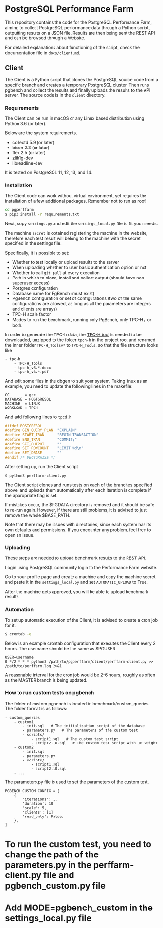 # PostgreSQL Performance Farm

This repository contains the code for the PostgreSQL Performance Farm, aiming to collect PostgreSQL performance data through a Python script, outputting results on a JSON file. Results are then being sent the REST API and can be browsed through a Website.

For detailed explanations about functioning of the script, check the documentation file in `docs/client.md`.



## Client

The Client is a Python script that clones the PostgreSQL source code from a specific branch and creates a temporary PostgreSQL cluster. Then runs pgbench and collect the results and finally uploads the results to the API server. The source code is in the `client` directory.

### Requirements

The Client can be run in macOS or any Linux based distribution using Python 3.6 (or later).

Below are the system requirements.

- collectd 5.9 (or later)
- bison 2.3 (or later)
- flex 2.5 (or later)
- zlib1g-dev
- libreadline-dev

It is tested on PostgreSQL 11, 12, 13, and 14.

### Installation

The Client code can work without virtual environment, yet requires the installation of a few additional packages. Remember not to run as root!

```bash
cd pgperffarm
$ pip3 install -r requirements.txt
```

Next, copy `settings.py` and edit the `settings_local.py` file to fit your needs.

The machine `secret` is obtained registering the machine in the website, therefore each test result will belong to the machine with the secret specified in the settings file.

Specifically, it is possible to set:

* Whether to test locally or upload results to the server
* When uploading whether to user basic authentication option or not
* Whether to call `git pull` at every execution
* Path in which to clone, install and collect output (should have non-superuser access)
* Postgres configuration
* Database name for PgBench (must exist)
* PgBench configuration or set of configurations (two of the same configurations are allowed, as long as all the parameters are integers and clients are arrays)
* TPC-H scale factor
* Modes to run the benchmark, running only PgBench, only TPC-H，or both.


In order to generate the TPC-h data, the [TPC-H tool](https://www.tpc.org/tpc_documents_current_versions/download_programs/tools-download-request5.asp?bm_type=TPC-H&bm_vers=3.0.0&mode=CURRENT-ONLY) is needed to be downloaded, 
unzipped to the folder `tpch-h` in the project root and renamed the inner folder `TPC-H_Toolsv*` to `TPC-H_Tools`.
so that the file structure looks like
```
- tpc-h
    - TPC-H_Tools
    - tpc-h_v3.*.docx
    - tpc-h_v3.*.pdf
```

And edit some files in the dbgen to suit your system. Taking linux as an example, you need to update the following lines in the makefile:
```
CC       = gcc
DATABASE = POSTGRESQL
MACHINE  = LINUX
WORKLOAD = TPCH
```

And add following lines to `tpcd.h`:
```c
#ifdef POSTGRESQL
#define GEN_QUERY_PLAN  "EXPLAIN"      
#define START_TRAN      "BEGIN TRANSACTION"
#define END_TRAN        "COMMIT;"
#define SET_OUTPUT      ""
#define SET_ROWCOUNT    "LIMIT %d\n"
#define SET_DBASE       ""
#endif /* VECTORWISE */
```

After setting up, run the Client script

```bash
$ python3 perffarm-client.py
```

The Client script clones and runs tests on each of the branches specified above, and uploads them automatically after each iteration is complete if the appropriate flag is set.

If mistakes occur, the \$PGDATA directory is removed and it should be safe to re-run again. However, if there are still problems, it is advised to just remove the whole ​\$BASE_PATH.

Note that there may be issues with directories, since each system has its own defaults and permissions. If you encounter any problem, feel free to open an issue.

### Uploading

These steps are needed to upload benchmark results to the REST API.

Login using PostgreSQL community login to the Performance Farm website.

Go to your profile page and create a machine and copy the machine secret and paste it in the `settings_local.py` and set `AUTOMATIC_UPLOAD` to True.

After the machine gets approved, you will be able to upload benchmark results.


### Automation

To set up automatic execution of the Client, it is advised to create a cron job for it.

```bash
$ crontab -e
```

Below is an example crontab configuration that executes the Client every 2 hours. The username should be the same as $PGUSER.

```
USER=username
0 */2 * * * python3 /path/to/pgperffarm/client/perffarm-client.py >> /path/to/perffarm.log 2>&1
```

A reasonable interval for the cron job would be 2-6 hours, roughly as often as the MASTER branch is being updated. 



### How  to run custom tests on pgbench

The folder of custom pgbench is located in benchmark/custom_queries. The folder format is as follows:

```
- custom_queries
    - custom1
        - init.sql   # The initialization script of the database
        - parameters.py   # The parameters of the custom test
        - scripts/
            - script1.sql   # The custom test script 
            - script2.10.sql   # The custom test script with 10 weight
    - custom2
        - init.sql
        - parameters.py
        - scripts/
            - script1.sql
            - script2.10.sql
    - ...
```

The parameters.py file is used to set the parameters of the custom test.

```
PGBENCH_CUSTOM_CONFIG = [
    {
        'iterations': 1,
        'duration': 10,
        'scale': 5,
        'clients': [1],
        'read_only': False,
    },
]

```
#  To run the custom test, you need to change the path of the parameters.py in the perffarm-client.py file  and pgbench_custom.py file
# Add MODE=pgbench_custom in the settings_local.py file

```